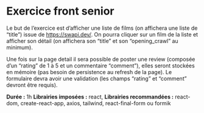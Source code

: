 # Exercice front senior

Le but de l’exercice est d’afficher une liste de films (on affichera une liste de “title”) issue de https://swapi.dev/. On pourra cliquer sur un film de la liste et afficher son détail (on affichera son “title” et son “opening_crawl” au minimum).

Une fois sur la page detail il sera possible de poster une review (composée d’un “rating” de 1 à 5 et un commentaire “comment”), elles seront stockées en mémoire (pas besoin de persistence au refresh de la page). Le formulaire devra avoir une validation (les champs “rating” et “comment” devront être requis).

**Durée :** 1h
**Librairies imposées :** react,
**Librairies recommandées :** react-dom, create-react-app, axios, tailwind, react-final-form ou formik

